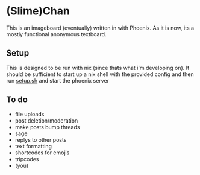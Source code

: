 # (Slime)Chan

This is an imageboard (eventually) written in with Phoenix. As it is now, its a mostly functional anonymous textboard.

## Setup

This is designed to be run with nix (since thats what i'm developing on). It should be sufficient to start up a nix shell with the provided config and then run [setup.sh](/setup.sh) and start the phoenix server

## To do

- file uploads
- post deletion/moderation
- make posts bump threads
- sage
- replys to other posts
- text formatting
- shortcodes for emojis
- tripcodes
- (you)
